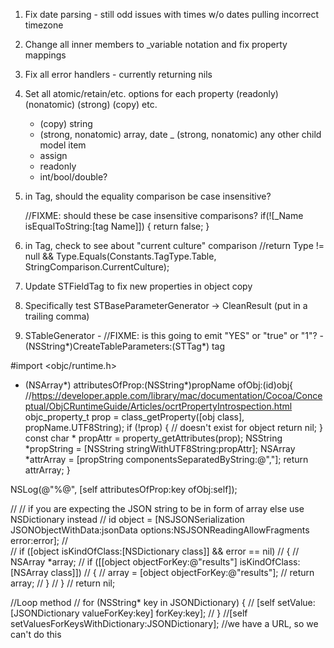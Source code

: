 
1) Fix date parsing - still odd issues with times w/o dates pulling incorrect timezone
2) Change all inner members to _variable notation and fix property mappings
3) Fix all error handlers - currently returning nils
4) Set all atomic/retain/etc. options for each property (readonly) (nonatomic) (strong) (copy) etc.
   - (copy) string
   - (strong, nonatomic) array, date
   _ (strong, nonatomic) any other child model item
   - assign
   - readonly
   - int/bool/double?
5) in Tag, should the equality comparison be case insensitive?

    //FIXME: should these be case insensitive comparisons?
    if(![_Name isEqualToString:[tag Name]]) {
      return false;
    }
6) in Tag, check to see about "current culture" comparison
    //return Type != null && Type.Equals(Constants.TagType.Table, StringComparison.CurrentCulture);
7) Update STFieldTag to fix new properties in object copy
8) Specifically test STBaseParameterGenerator -> CleanResult (put in a trailing comma)
9) STableGenerator -
    //FIXME: is this going to emit "YES" or "true" or "1"?
    -(NSString*)CreateTableParameters:(STTag*) tag


#import <objc/runtime.h>

- (NSArray*) attributesOfProp:(NSString*)propName ofObj:(id)obj{
//https://developer.apple.com/library/mac/documentation/Cocoa/Conceptual/ObjCRuntimeGuide/Articles/ocrtPropertyIntrospection.html
objc_property_t prop = class_getProperty([obj class], propName.UTF8String);
if (!prop) {
// doesn't exist for object
return nil;
}
const char * propAttr = property_getAttributes(prop);
NSString *propString = [NSString stringWithUTF8String:propAttr];
NSArray *attrArray = [propString componentsSeparatedByString:@","];
return attrArray;
}


NSLog(@"%@", [self attributesOfProp:key ofObj:self]);



//  // if you are expecting  the JSON string to be in form of array else use NSDictionary instead
//  id object = [NSJSONSerialization JSONObjectWithData:jsonData options:NSJSONReadingAllowFragments error:error];
//  
//  if ([object isKindOfClass:[NSDictionary class]] && error == nil)
//  {
//    NSArray *array;
//    if ([[object objectForKey:@"results"] isKindOfClass:[NSArray class]])
//    {
//      array = [object objectForKey:@"results"];
//      return array;
//    }
//  }
//  return nil;



//Loop method
//      for (NSString* key in JSONDictionary) {
//        [self setValue:[JSONDictionary valueForKey:key] forKey:key];
//      }
//[self setValuesForKeysWithDictionary:JSONDictionary]; //we have a URL, so we can't do this
